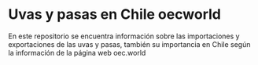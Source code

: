 # Uvas y pasas en Chile oecworld
 En este repositorio se encuentra información sobre las importaciones y exportaciones de las uvas y pasas, también su importancia en Chile según la información de la página web oec.world
